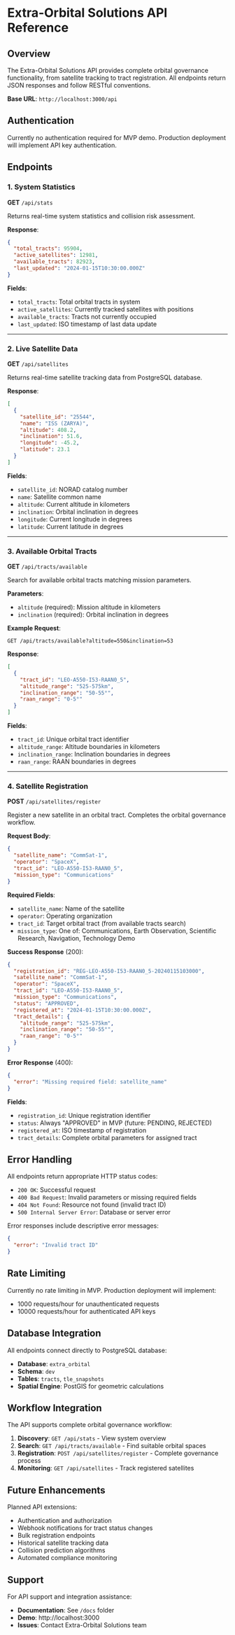 # Extra-Orbital Solutions API Reference

## Overview

The Extra-Orbital Solutions API provides complete orbital governance functionality, from satellite tracking to tract registration. All endpoints return JSON responses and follow RESTful conventions.

**Base URL**: `http://localhost:3000/api`

## Authentication

Currently no authentication required for MVP demo. Production deployment will implement API key authentication.

## Endpoints

### 1. System Statistics

**GET** `/api/stats`

Returns real-time system statistics and collision risk assessment.

**Response**:
```json
{
  "total_tracts": 95904,
  "active_satellites": 12981,
  "available_tracts": 82923,
  "last_updated": "2024-01-15T10:30:00.000Z"
}
```

**Fields**:
- `total_tracts`: Total orbital tracts in system
- `active_satellites`: Currently tracked satellites with positions
- `available_tracts`: Tracts not currently occupied
- `last_updated`: ISO timestamp of last data update

---

### 2. Live Satellite Data

**GET** `/api/satellites`

Returns real-time satellite tracking data from PostgreSQL database.

**Response**:
```json
[
  {
    "satellite_id": "25544",
    "name": "ISS (ZARYA)",
    "altitude": 408.2,
    "inclination": 51.6,
    "longitude": -45.2,
    "latitude": 23.1
  }
]
```

**Fields**:
- `satellite_id`: NORAD catalog number
- `name`: Satellite common name
- `altitude`: Current altitude in kilometers
- `inclination`: Orbital inclination in degrees
- `longitude`: Current longitude in degrees
- `latitude`: Current latitude in degrees

---

### 3. Available Orbital Tracts

**GET** `/api/tracts/available`

Search for available orbital tracts matching mission parameters.

**Parameters**:
- `altitude` (required): Mission altitude in kilometers
- `inclination` (required): Orbital inclination in degrees

**Example Request**:
```
GET /api/tracts/available?altitude=550&inclination=53
```

**Response**:
```json
[
  {
    "tract_id": "LEO-A550-I53-RAAN0_5",
    "altitude_range": "525-575km",
    "inclination_range": "50-55°",
    "raan_range": "0-5°"
  }
]
```

**Fields**:
- `tract_id`: Unique orbital tract identifier
- `altitude_range`: Altitude boundaries in kilometers
- `inclination_range`: Inclination boundaries in degrees
- `raan_range`: RAAN boundaries in degrees

---

### 4. Satellite Registration

**POST** `/api/satellites/register`

Register a new satellite in an orbital tract. Completes the orbital governance workflow.

**Request Body**:
```json
{
  "satellite_name": "CommSat-1",
  "operator": "SpaceX",
  "tract_id": "LEO-A550-I53-RAAN0_5",
  "mission_type": "Communications"
}
```

**Required Fields**:
- `satellite_name`: Name of the satellite
- `operator`: Operating organization
- `tract_id`: Target orbital tract (from available tracts search)
- `mission_type`: One of: Communications, Earth Observation, Scientific Research, Navigation, Technology Demo

**Success Response** (200):
```json
{
  "registration_id": "REG-LEO-A550-I53-RAAN0_5-20240115103000",
  "satellite_name": "CommSat-1",
  "operator": "SpaceX",
  "tract_id": "LEO-A550-I53-RAAN0_5",
  "mission_type": "Communications",
  "status": "APPROVED",
  "registered_at": "2024-01-15T10:30:00.000Z",
  "tract_details": {
    "altitude_range": "525-575km",
    "inclination_range": "50-55°",
    "raan_range": "0-5°"
  }
}
```

**Error Response** (400):
```json
{
  "error": "Missing required field: satellite_name"
}
```

**Fields**:
- `registration_id`: Unique registration identifier
- `status`: Always "APPROVED" in MVP (future: PENDING, REJECTED)
- `registered_at`: ISO timestamp of registration
- `tract_details`: Complete orbital parameters for assigned tract

## Error Handling

All endpoints return appropriate HTTP status codes:

- `200 OK`: Successful request
- `400 Bad Request`: Invalid parameters or missing required fields
- `404 Not Found`: Resource not found (invalid tract ID)
- `500 Internal Server Error`: Database or server error

Error responses include descriptive error messages:
```json
{
  "error": "Invalid tract ID"
}
```

## Rate Limiting

Currently no rate limiting in MVP. Production deployment will implement:
- 1000 requests/hour for unauthenticated requests
- 10000 requests/hour for authenticated API keys

## Database Integration

All endpoints connect directly to PostgreSQL database:
- **Database**: `extra_orbital`
- **Schema**: `dev`
- **Tables**: `tracts`, `tle_snapshots`
- **Spatial Engine**: PostGIS for geometric calculations

## Workflow Integration

The API supports complete orbital governance workflow:

1. **Discovery**: `GET /api/stats` - View system overview
2. **Search**: `GET /api/tracts/available` - Find suitable orbital spaces
3. **Registration**: `POST /api/satellites/register` - Complete governance process
4. **Monitoring**: `GET /api/satellites` - Track registered satellites

## Future Enhancements

Planned API extensions:
- Authentication and authorization
- Webhook notifications for tract status changes
- Bulk registration endpoints
- Historical satellite tracking data
- Collision prediction algorithms
- Automated compliance monitoring

## Support

For API support and integration assistance:
- **Documentation**: See `/docs` folder
- **Demo**: http://localhost:3000
- **Issues**: Contact Extra-Orbital Solutions team